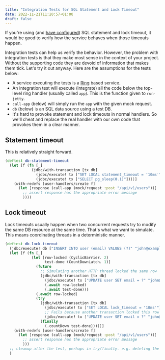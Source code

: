 ```yaml
---
title: "Integration Tests for SQL Statement and Lock Timeout"
date: 2022-11-21T11:20:57+01:00
draft: false
---
```


If you're using (and [have configured](../configuring-sql-data-source)) SQL
statement and lock timeout, it would be good to verify how the service behaves
when those timeouts happen.

Integration tests can help us verify the behavior. However, the problem with
integration tests is that they make most sense in the context of your project.
Without the supporting code they are devoid of information that makes them tick.
Let's try it out anyway. Here are the assumptions for the tests below:

- A service executing the tests is a
  [Ring](https://github.com/ring-clojure/ring) based service.
- An integration test will execute (integrate) all the code below the top-level
  ring handler (usually called `app`). This is the function given to `run-jetty`.
- `call-app` (below) will simply run the `app` with the given mock request.
- `db` (below) is an SQL data source using a test DB.
- It's hard to provoke statement and lock timeouts in normal handlers. So we'll
  cheat and replace the real handler with our own code that provokes them in a
  clear manner.

## Statement timeout

This is relatively straight forward.

```clojure
(deftest db-statement-timeout
  (let [f (fn [_]
            (jdbc/with-transaction [tx db]
              (jdbc/execute! tx ["SET LOCAL statement_timeout = '10ms'"])
              (jdbc/execute! tx ["SELECT pg_sleep(0.1)"])))]
    (with-redefs [user-handlers/create f]
      (let [response (call-app (mock/request :post "/api/v1/users"))]
        ;; assert response has the appropriate error message
        ))))
```

## Lock timeout

Lock timeouts usually happen when two concurrent requests try to modify the same
DB resource at the same time. That's what we want to simulate. This means
coordinating threads in a deterministic manner.

```clojure
(deftest db-lock-timeout
  (jdbc/execute! db ["INSERT INTO user (email) VALUES (?)" "john@example.com"])
  (let [f (fn [_]
            (let [row-locked (CyclicBarrier. 2)
                  test-done (CountDownLatch. 1)]
              (future
                ;; Simulating another HTTP thread locked the same row
                (jdbc/with-transaction [tx db]
                  (jdbc/execute! tx ["UPDATE user SET email = ?" "john@company-1.com"])
                  (.await row-locked)
                  (.await test-done)))
              (.await row-locked)
              (try
                (jdbc/with-transaction [tx db]
                  (jdbc/execute! tx ["SET LOCAL lock_timeout = '10ms'"])
                  ;; Fails because another transaction locked this row
                  (jdbc/execute! tx ["UPDATE user SET email = ?" "john@company-2.com"]))
                (finally
                  (.countDown test-done)))))]
    (with-redefs [user-handlers/create f]
      (let [response (call-app (mock/request :post "/api/v1/users"))]
        ;; assert response has the appropriate error message
        )))
  ;; cleanup after the test, perhaps in try/finally. e.g. deleting the user
  )
```
